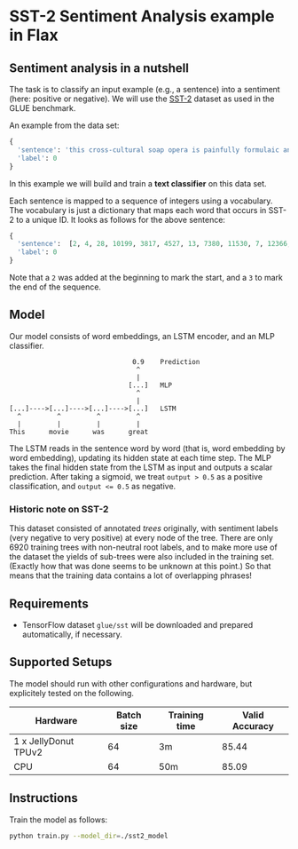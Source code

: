 # SST-2 Sentiment Analysis example in Flax

## Sentiment analysis in a nutshell

The task is to classify an input example (e.g., a sentence) into a sentiment (here: positive or negative).
We will use the [SST-2](https://www.tensorflow.org/datasets/catalog/glue) dataset as used in the GLUE benchmark.

An example from the data set:
```python
{
  'sentence': 'this cross-cultural soap opera is painfully formulaic and stilted .',
  'label': 0
}
```

In this example we will build and train a **text classifier** on this data set.

Each sentence is mapped to a sequence of integers using a vocabulary.
The vocabulary is just a dictionary that maps each word that occurs in SST-2 to a unique ID.
It looks as follows for the above sentence:

```python
{
  'sentence':  [2, 4, 28, 10199, 3817, 4527, 13, 7380, 11530, 7, 12366, 5, 3],
  'label': 0
}
```
Note that a `2` was added at the beginning to mark the start, and a `3` to mark the end of the sequence.

## Model
Our model consists of word embeddings, an LSTM encoder, and an MLP classifier.

```
                               0.9    Prediction
                                ^
                                |
                              [...]   MLP
                                ^
                                |
[...]---->[...]---->[...]---->[...]   LSTM
  ^         ^         ^         ^
  |         |         |         |
This      movie      was      great
```

The LSTM reads in the sentence word by word (that is, word embedding by word embedding), updating its hidden state at each time step.
The MLP takes the final hidden state from the LSTM as input and outputs a scalar prediction. After taking a sigmoid, we treat `output > 0.5` as a positive classification, and `output <= 0.5` as negative.

### Historic note on SST-2
This dataset consisted of annotated *trees* originally, with sentiment labels (very negative to very positive) at every node of the tree.  There are only 6920 training trees with non-neutral root labels, and to make more use of the  dataset the yields of sub-trees were also included in the training set. (Exactly how that was done seems to be unknown at this point.) So that means that the training data contains a lot of overlapping phrases!

## Requirements
* TensorFlow dataset `glue/sst` will be downloaded and prepared
  automatically, if necessary.

## Supported Setups

The model should run with other configurations and hardware, but explicitely
tested on the following.

| Hardware | Batch size | Training time | Valid Accuracy  |
| --- | --- | --- | --- | 
| 1 x JellyDonut TPUv2  | 64  |   3m  | 85.44 |
| CPU                   | 64  |  50m  | 85.09 |


## Instructions

Train the model as follows:

```sh
python train.py --model_dir=./sst2_model
```

